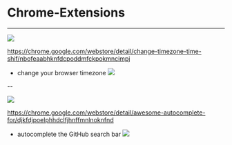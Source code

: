 # Chrome-Extensions

---

![](https://i.imgur.com/rKZ7l5c.png)

https://chrome.google.com/webstore/detail/change-timezone-time-shif/nbofeaabhknfdcpoddmfckpokmncimpj

- change your browser timezone
  ![](https://i.imgur.com/6NkBuue.png)

--

![](https://i.imgur.com/rSWpum9.png)

https://chrome.google.com/webstore/detail/awesome-autocomplete-for/djkfdjpoelphhdclfjhnffmnlnoknfnd

- autocomplete the GitHub search bar
  ![](https://i.imgur.com/mREigY2.png)

